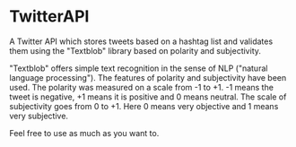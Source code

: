# TwitterAPI

A Twitter API which stores tweets based on a hashtag list and validates them using the "Textblob" library based on polarity and subjectivity.

"Textblob" offers simple text recognition in the sense of NLP ("natural language processing"). The features of polarity and subjectivity have been used. 
The polarity was measured on a scale from -1 to +1. -1 means the tweet is negative, +1 means it is positive and 0 means neutral. 
The scale of subjectivity goes from 0 to +1. Here 0 means very objective and 1 means very subjective.

Feel free to use as much as you want to.
